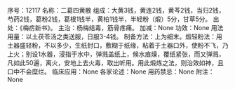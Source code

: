 序号：12117
名称：二葛四黄散
组成：大黄3钱，黄连2钱，黄芩2钱，当归2钱，芍药2钱，葛粉2钱，葛根1钱半，黄柏1钱半，半轻粉（煅）5分，甘草5分。
出处：《梅疠新书》。
主治：杨梅结毒，筋骨疼痛。
加减：None
功效：None
用法用量：以土茯苓汤之类送服，日服3-4钱。
制备方法：上为细末。煅轻粉法：用土器盛轻粉，不以多少，生纸封口，敷糊于纸缘，粘着于土器口外，使粉不飞，乃上火；别设1水器，浸指于水中，弹溅盖纸上，候水痕燥，覆纸紧张，而又弹溅，凡如此50遍，离火，安地上去火毒，取出听用。用此煅炼之法，则治效如神，且口中不会糜烂。
临床应用：None
各家论述：None
用药禁忌：None
附注：None
